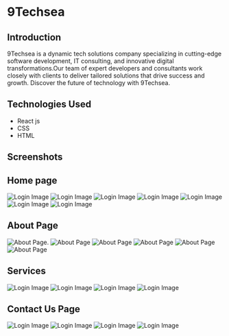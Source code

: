 # 9Techsea

## Introduction

9Techsea is a dynamic tech solutions company specializing in cutting-edge software development, IT consulting, and innovative digital transformations.Our team of expert developers and consultants work closely with clients to deliver tailored solutions that drive success and growth. Discover the future of technology with 9Techsea. 

## Technologies Used

- React js
- CSS
- HTML

## Screenshots


## Home page

<img src="https://drive.usercontent.google.com/download?id=1DUoyuRLXIiVF4QbdypWXLJDYyvyw7Jko&authuser=0" alt="Login Image" style="max-width: 100%; height: auto;" />
<img src="https://drive.usercontent.google.com/download?id=1mRIAIZdl2WmlhhX4ml7RrnIejiMp8Qjh&authuser=0" alt="Login Image" style="max-width: 100%; height: auto;" />
<img src="https://drive.usercontent.google.com/download?id=1bmTh4ZLVXNN-x3Hn2JdXVrnnQCpd3Aic&authuser=0" alt="Login Image" style="max-width: 100%; height: auto;" />
<img src="https://drive.usercontent.google.com/download?id=15EtMnCEwc2_BB8SR53G84J2qUkf6nziq&authuser=0" alt="Login Image" style="max-width: 100%; height: auto;" />

<img src="https://drive.usercontent.google.com/download?id=1xbfZWi9L7v0-3UhcWSnL84AtiEMwuoq1&authuser=0" alt="Login Image" style="max-width: 100%; height: auto;" />
<img src="https://drive.usercontent.google.com/download?id=1Yai5I7kuz8CsSAQNLBBuTwS9jj7ryXmh&authuser=0" alt="Login Image" style="max-width: 100%; height: auto;" />
<img src="https://drive.usercontent.google.com/download?id=1hd4tdhGnFLK3kkLP2MB-O4HASC1oULar&authuser=0" alt="Login Image" style="max-width: 100%; height: auto;" />



## About Page
![About Page](https://i.postimg.cc/mZcSF4qg/Screenshot-2024-07-18-210239.png).
![About Page](https://i.postimg.cc/PrfDVJz6/Screenshot-2024-07-18-210300.png)
![About Page](https://i.postimg.cc/6qDQxJNG/Screenshot-2024-07-18-210336.png)
![About Page](https://i.postimg.cc/QCPqLttk/Screenshot-2024-07-18-210411.png)
![About Page](https://i.postimg.cc/ZKpfk88W/Screenshot-2024-07-18-210459.png)
![About Page](https://i.postimg.cc/3R0RSJsH/Screenshot-2024-07-18-210513.png)

<h2>Services</h2>
<img src="https://drive.usercontent.google.com/download?id=1d624YAkPPZy27knxwjg6RYqGpDzbm041&authuser=0" alt="Login Image" style="max-width: 100%; height: auto;" />
<img src="https://drive.usercontent.google.com/download?id=1dGgoAiXQcrUoGXptSPAgTi8o6seBKzXL&authuser=0" alt="Login Image" style="max-width: 100%; height: auto;" />
<img src="https://drive.usercontent.google.com/download?id=1-9V3NIKSggayPP1Uk1aEqsoFEtbaXvOe&authuser=0" alt="Login Image" style="max-width: 100%; height: auto;" />
<img src="https://drive.usercontent.google.com/download?id=1hd4tdhGnFLK3kkLP2MB-O4HASC1oULar&authuser=0" alt="Login Image" style="max-width: 100%; height: auto;" />

<h2>Contact Us Page</h2>
<img src="https://drive.usercontent.google.com/download?id=14uc0-LqaE3w9gQ8YRUKfSbsErfnJokH2&authuser=0" alt="Login Image" style="max-width: 100%; height: auto;" />
<img src="https://drive.usercontent.google.com/download?id=1lzh-RdD9l9sIRi0Y_TbMDY5_tz8fjGsH&authuser=0" alt="Login Image" style="max-width: 100%; height: auto;" />
<img src="https://drive.usercontent.google.com/download?id=1IbWxQFjZ5yF-Zhkvx3E2yaDuqAz4l_BX&authuser=0" alt="Login Image" style="max-width: 100%; height: auto;" />
<img src="https://drive.usercontent.google.com/download?id=1hd4tdhGnFLK3kkLP2MB-O4HASC1oULar&authuser=0" alt="Login Image" style="max-width: 100%; height: auto;" />



